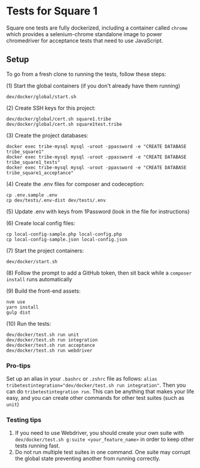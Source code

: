 # Tests for Square 1

Square one tests are fully dockerized, including a container called `chrome` which provides a selenium-chrome
standalone image to power chromedriver for acceptance tests that need to use JavaScript.

## Setup

To go from a fresh clone to running the tests, follow these steps:

(1) Start the global containers (if you don't already have them running)

```
dev/docker/global/start.sh
```

(2) Create SSH keys for this project:

```
dev/docker/global/cert.sh square1.tribe
dev/docker/global/cert.sh square1test.tribe
```

(3) Create the project databases:

```
docker exec tribe-mysql mysql -uroot -ppassword -e "CREATE DATABASE tribe_square1"
docker exec tribe-mysql mysql -uroot -ppassword -e "CREATE DATABASE tribe_square1_tests"
docker exec tribe-mysql mysql -uroot -ppassword -e "CREATE DATABASE tribe_square1_acceptance"
```

(4) Create the .env files for composer and codeception:

```
cp .env.sample .env
cp dev/tests/.env-dist dev/tests/.env
```

(5) Update .env with keys from 1Password (look in the file for instructions)

(6) Create local config files:

```
cp local-config-sample.php local-config.php
cp local-config-sample.json local-config.json
```

(7) Start the project containers:

```
dev/docker/start.sh
```

(8) Follow the prompt to add a GitHub token, then sit back while a `composer install` runs automatically

(9) Build the front-end assets:

```
nvm use
yarn install
gulp dist
```

(10) Run the tests:

```
dev/docker/test.sh run unit
dev/docker/test.sh run integration
dev/docker/test.sh run acceptance
dev/docker/test.sh run webdriver
```

### Pro-tips

Set up an alias in your `.bashrc` or `.zshrc` file as follows: `alias tribetestintegration="dev/docker/test.sh run integration"`. Then you can do `tribetestintegration run`. This can be anything that makes your life easy, and you can create other commands for other test suites (such as `unit`)

### Testing tips

1. If you need to use Webdriver, you should create your own suite with `dev/docker/test.sh g:suite <your_feature_name>` in order to keep other tests running fast.
1. Do not run multiple test suites in one command. One suite may corrupt the global state preventing another from running correctly.

